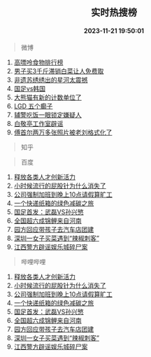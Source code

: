 <div align="center"><h2>实时热搜榜</h2><h4>2023-11-21 19:50:01</h4></div>

> 微博  

1. [高嘌呤食物排行榜](https://s.weibo.com/weibo?q=%E9%AB%98%E5%98%8C%E5%91%A4%E9%A3%9F%E7%89%A9%E6%8E%92%E8%A1%8C%E6%A6%9C&t=31&band_rank=1&Refer=top)<br />
2. [男子买3千斤滞销白菜让人免费取](https://s.weibo.com/weibo?q=%23%E7%94%B7%E5%AD%90%E4%B9%B03%E5%8D%83%E6%96%A4%E6%BB%9E%E9%94%80%E7%99%BD%E8%8F%9C%E8%AE%A9%E4%BA%BA%E5%85%8D%E8%B4%B9%E5%8F%96%23&t=31&band_rank=2&Refer=top)<br />
3. [非遗苏绣绣出的星河太震撼](https://s.weibo.com/weibo?q=%23%E9%9D%9E%E9%81%97%E8%8B%8F%E7%BB%A3%E7%BB%A3%E5%87%BA%E7%9A%84%E6%98%9F%E6%B2%B3%E5%A4%AA%E9%9C%87%E6%92%BC%23&t=31&band_rank=3&Refer=top)<br />
4. [国足vs韩国](https://s.weibo.com/weibo?q=%23%E5%9B%BD%E8%B6%B3vs%E9%9F%A9%E5%9B%BD%23&t=31&band_rank=4&Refer=top)<br />
5. [大熊猫有新的计数单位了](https://s.weibo.com/weibo?q=%23%E5%A4%A7%E7%86%8A%E7%8C%AB%E6%9C%89%E6%96%B0%E7%9A%84%E8%AE%A1%E6%95%B0%E5%8D%95%E4%BD%8D%E4%BA%86%23&t=31&band_rank=5&Refer=top)<br />
6. [LGD 五个癫子](https://s.weibo.com/weibo?q=LGD%20%E4%BA%94%E4%B8%AA%E7%99%AB%E5%AD%90&t=31&band_rank=6&Refer=top)<br />
7. [辅警吃饭一眼锁定嫌疑人](https://s.weibo.com/weibo?q=%23%E8%BE%85%E8%AD%A6%E5%90%83%E9%A5%AD%E4%B8%80%E7%9C%BC%E9%94%81%E5%AE%9A%E5%AB%8C%E7%96%91%E4%BA%BA%23&t=31&band_rank=7&Refer=top)<br />
8. [白敬亭工作室辟谣](https://s.weibo.com/weibo?q=%E7%99%BD%E6%95%AC%E4%BA%AD%E5%B7%A5%E4%BD%9C%E5%AE%A4%E8%BE%9F%E8%B0%A3&t=31&band_rank=8&Refer=top)<br />
9. [傅首尔两万多张照片被老刘格式化了](https://s.weibo.com/weibo?q=%23%E5%82%85%E9%A6%96%E5%B0%94%E4%B8%A4%E4%B8%87%E5%A4%9A%E5%BC%A0%E7%85%A7%E7%89%87%E8%A2%AB%E8%80%81%E5%88%98%E6%A0%BC%E5%BC%8F%E5%8C%96%E4%BA%86%23&t=31&band_rank=9&Refer=top)<br />

> 知乎  


> 百度  

1. [释放各类人才创新活力](https://www.baidu.com/s?wd=%E9%87%8A%E6%94%BE%E5%90%84%E7%B1%BB%E4%BA%BA%E6%89%8D%E5%88%9B%E6%96%B0%E6%B4%BB%E5%8A%9B&sa=fyb_news&rsv_dl=fyb_news)<br />
2. [小时候流行的屁股针为什么消失了](https://www.baidu.com/s?wd=%E5%B0%8F%E6%97%B6%E5%80%99%E6%B5%81%E8%A1%8C%E7%9A%84%E5%B1%81%E8%82%A1%E9%92%88%E4%B8%BA%E4%BB%80%E4%B9%88%E6%B6%88%E5%A4%B1%E4%BA%86&sa=fyb_news&rsv_dl=fyb_news)<br />
3. [公司强制加班到晚上10点请假算旷工](https://www.baidu.com/s?wd=%E5%85%AC%E5%8F%B8%E5%BC%BA%E5%88%B6%E5%8A%A0%E7%8F%AD%E5%88%B0%E6%99%9A%E4%B8%8A10%E7%82%B9%E8%AF%B7%E5%81%87%E7%AE%97%E6%97%B7%E5%B7%A5&sa=fyb_news&rsv_dl=fyb_news)<br />
4. [一个快递纸箱的绿色减碳之旅](https://www.baidu.com/s?wd=%E4%B8%80%E4%B8%AA%E5%BF%AB%E9%80%92%E7%BA%B8%E7%AE%B1%E7%9A%84%E7%BB%BF%E8%89%B2%E5%87%8F%E7%A2%B3%E4%B9%8B%E6%97%85&sa=fyb_news&rsv_dl=fyb_news)<br />
5. [国足首发：武磊VS孙兴慜](https://www.baidu.com/s?wd=%E5%9B%BD%E8%B6%B3%E9%A6%96%E5%8F%91%EF%BC%9A%E6%AD%A6%E7%A3%8AVS%E5%AD%99%E5%85%B4%E6%85%9C&sa=fyb_news&rsv_dl=fyb_news)<br />
6. [全国超六成锦鲤来自河南](https://www.baidu.com/s?wd=%E5%85%A8%E5%9B%BD%E8%B6%85%E5%85%AD%E6%88%90%E9%94%A6%E9%B2%A4%E6%9D%A5%E8%87%AA%E6%B2%B3%E5%8D%97&sa=fyb_news&rsv_dl=fyb_news)<br />
7. [园方回应带孩子去汽车店团建](https://www.baidu.com/s?wd=%E5%9B%AD%E6%96%B9%E5%9B%9E%E5%BA%94%E5%B8%A6%E5%AD%A9%E5%AD%90%E5%8E%BB%E6%B1%BD%E8%BD%A6%E5%BA%97%E5%9B%A2%E5%BB%BA&sa=fyb_news&rsv_dl=fyb_news)<br />
8. [深圳一女子买菜遇到“辣椒刺客”](https://www.baidu.com/s?wd=%E6%B7%B1%E5%9C%B3%E4%B8%80%E5%A5%B3%E5%AD%90%E4%B9%B0%E8%8F%9C%E9%81%87%E5%88%B0%E2%80%9C%E8%BE%A3%E6%A4%92%E5%88%BA%E5%AE%A2%E2%80%9D&sa=fyb_news&rsv_dl=fyb_news)<br />
9. [江西警方辟谣娱乐城碎尸案](https://www.baidu.com/s?wd=%E6%B1%9F%E8%A5%BF%E8%AD%A6%E6%96%B9%E8%BE%9F%E8%B0%A3%E5%A8%B1%E4%B9%90%E5%9F%8E%E7%A2%8E%E5%B0%B8%E6%A1%88&sa=fyb_news&rsv_dl=fyb_news)<br />

> 哔哩哔哩  

1. [释放各类人才创新活力](https://www.baidu.com/s?wd=%E9%87%8A%E6%94%BE%E5%90%84%E7%B1%BB%E4%BA%BA%E6%89%8D%E5%88%9B%E6%96%B0%E6%B4%BB%E5%8A%9B&sa=fyb_news&rsv_dl=fyb_news)<br />
2. [小时候流行的屁股针为什么消失了](https://www.baidu.com/s?wd=%E5%B0%8F%E6%97%B6%E5%80%99%E6%B5%81%E8%A1%8C%E7%9A%84%E5%B1%81%E8%82%A1%E9%92%88%E4%B8%BA%E4%BB%80%E4%B9%88%E6%B6%88%E5%A4%B1%E4%BA%86&sa=fyb_news&rsv_dl=fyb_news)<br />
3. [公司强制加班到晚上10点请假算旷工](https://www.baidu.com/s?wd=%E5%85%AC%E5%8F%B8%E5%BC%BA%E5%88%B6%E5%8A%A0%E7%8F%AD%E5%88%B0%E6%99%9A%E4%B8%8A10%E7%82%B9%E8%AF%B7%E5%81%87%E7%AE%97%E6%97%B7%E5%B7%A5&sa=fyb_news&rsv_dl=fyb_news)<br />
4. [一个快递纸箱的绿色减碳之旅](https://www.baidu.com/s?wd=%E4%B8%80%E4%B8%AA%E5%BF%AB%E9%80%92%E7%BA%B8%E7%AE%B1%E7%9A%84%E7%BB%BF%E8%89%B2%E5%87%8F%E7%A2%B3%E4%B9%8B%E6%97%85&sa=fyb_news&rsv_dl=fyb_news)<br />
5. [国足首发：武磊VS孙兴慜](https://www.baidu.com/s?wd=%E5%9B%BD%E8%B6%B3%E9%A6%96%E5%8F%91%EF%BC%9A%E6%AD%A6%E7%A3%8AVS%E5%AD%99%E5%85%B4%E6%85%9C&sa=fyb_news&rsv_dl=fyb_news)<br />
6. [全国超六成锦鲤来自河南](https://www.baidu.com/s?wd=%E5%85%A8%E5%9B%BD%E8%B6%85%E5%85%AD%E6%88%90%E9%94%A6%E9%B2%A4%E6%9D%A5%E8%87%AA%E6%B2%B3%E5%8D%97&sa=fyb_news&rsv_dl=fyb_news)<br />
7. [园方回应带孩子去汽车店团建](https://www.baidu.com/s?wd=%E5%9B%AD%E6%96%B9%E5%9B%9E%E5%BA%94%E5%B8%A6%E5%AD%A9%E5%AD%90%E5%8E%BB%E6%B1%BD%E8%BD%A6%E5%BA%97%E5%9B%A2%E5%BB%BA&sa=fyb_news&rsv_dl=fyb_news)<br />
8. [深圳一女子买菜遇到“辣椒刺客”](https://www.baidu.com/s?wd=%E6%B7%B1%E5%9C%B3%E4%B8%80%E5%A5%B3%E5%AD%90%E4%B9%B0%E8%8F%9C%E9%81%87%E5%88%B0%E2%80%9C%E8%BE%A3%E6%A4%92%E5%88%BA%E5%AE%A2%E2%80%9D&sa=fyb_news&rsv_dl=fyb_news)<br />
9. [江西警方辟谣娱乐城碎尸案](https://www.baidu.com/s?wd=%E6%B1%9F%E8%A5%BF%E8%AD%A6%E6%96%B9%E8%BE%9F%E8%B0%A3%E5%A8%B1%E4%B9%90%E5%9F%8E%E7%A2%8E%E5%B0%B8%E6%A1%88&sa=fyb_news&rsv_dl=fyb_news)<br />
